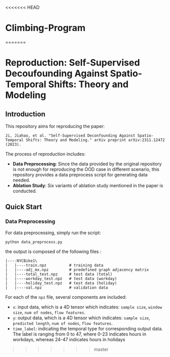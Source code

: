<<<<<<< HEAD
# Climbing-Program
=======
# Reproduction: Self-Supervised Decoufounding Against Spatio-Temporal Shifts: Theory and Modeling

## Introduction

This repository aims for reproducing the paper:

`Ji, Jiahao, et al. "Self-Supervised Deconfounding Against Spatio-Temporal Shifts: Theory and Modeling." arXiv preprint arXiv:2311.12472 (2023).`

The process of reproduction includes:

* **Data Preprocessing**: Since the data provided by the original repository is not enough for reproducing the OOD case in different scenario, this repository provides a data preprocess script for generating data needed.
* **Ablation Study**: Six variants of ablation study mentioned in the paper is conducted.

## Quick Start

### Data Preprocessing

For data preprocessing, simply run the script:
```
python data_preprocess.py
```
the output is composed of the following files : 
```
|----NYCBike1\
|   |----train.npz          # training data
|   |----adj_mx.npz         # predefined graph adjacency matrix
|   |----total_test.npz     # test data (total)
|   |----workday_test.npz   # test data (workday)
|   |----holiday_test.npz   # test data (holiday)
|   |----val.npz            # validation data
```
For each of the `npz` file, several components are included:

* `x`: input data, which is a 4D tensor which indicates: `sample size`, `window size`, `num of nodes`, `flow features`.
* `y`: output data, which is a 4D tensor which indicates: `sample size`, `predicted length`, `num of nodes`, `flow features`.
* `time_label`: indicating the temporal type for corresponding output data. The label is ranging from 0 to 47, where 0-23 indicates hours in workdays, whereas 24-47 indicates hours in holidays
>>>>>>> master
